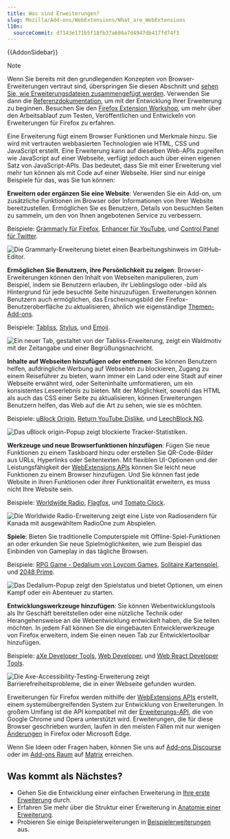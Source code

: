 ```yaml
---
title: Was sind Erweiterungen?
slug: Mozilla/Add-ons/WebExtensions/What_are_WebExtensions
l10n:
  sourceCommit: d7143e171b5f18fb37a686a7d4947db417fd74f3
---
```


{{AddonSidebar}}

> [!NOTE]
> Wenn Sie bereits mit den grundlegenden Konzepten von Browser-Erweiterungen vertraut sind, überspringen Sie diesen Abschnitt und [sehen Sie, wie Erweiterungsdateien zusammengefügt werden](/de/docs/Mozilla/Add-ons/WebExtensions/Anatomy_of_a_WebExtension). Verwenden Sie dann die [Referenzdokumentation](/de/docs/Mozilla/Add-ons/WebExtensions#reference), um mit der Entwicklung Ihrer Erweiterung zu beginnen. Besuchen Sie den [Firefox Extension Workshop](https://extensionworkshop.com/?utm_source=developer.mozilla.org&utm_medium=documentation&utm_campaign=your-first-extension), um mehr über den Arbeitsablauf zum Testen, Veröffentlichen und Entwickeln von Erweiterungen für Firefox zu erfahren.

Eine Erweiterung fügt einem Browser Funktionen und Merkmale hinzu. Sie wird mit vertrauten webbasierten Technologien wie HTML, CSS und JavaScript erstellt. Eine Erweiterung kann auf dieselben Web-APIs zugreifen wie JavaScript auf einer Webseite, verfügt jedoch auch über einen eigenen Satz von JavaScript-APIs. Das bedeutet, dass Sie mit einer Erweiterung viel mehr tun können als mit Code auf einer Webseite. Hier sind nur einige Beispiele für das, was Sie tun können:

**Erweitern oder ergänzen Sie eine Website**: Verwenden Sie ein Add-on, um zusätzliche Funktionen im Browser oder Informationen von Ihrer Website bereitzustellen. Ermöglichen Sie es Benutzern, Details von besuchten Seiten zu sammeln, um den von Ihnen angebotenen Service zu verbessern.

Beispiele: [Grammarly für Firefox](https://addons.mozilla.org/en-US/firefox/addon/grammarly-1/), [Enhancer für YouTube](https://addons.mozilla.org/en-US/firefox/addon/enhancer-for-youtube/), und [Control Panel für Twitter](https://addons.mozilla.org/en-US/firefox/addon/control-panel-for-twitter/).

![Die Grammarly-Erweiterung bietet einen Bearbeitungshinweis im GitHub-Editor.](grammarly-in-github-editor.png)

**Ermöglichen Sie Benutzern, ihre Persönlichkeit zu zeigen**: Browser-Erweiterungen können den Inhalt von Webseiten manipulieren, zum Beispiel, indem sie Benutzern erlauben, ihr Lieblingslogo oder -bild als Hintergrund für jede besuchte Seite hinzuzufügen. Erweiterungen können Benutzern auch ermöglichen, das Erscheinungsbild der Firefox-Benutzeroberfläche zu aktualisieren, ähnlich wie eigenständige [Themen-Add-ons](https://extensionworkshop.com/documentation/themes/).

Beispiele: [Tabliss](https://addons.mozilla.org/en-US/firefox/addon/tabliss/), [Stylus](https://addons.mozilla.org/en-US/firefox/addon/styl-us/), und [Emoji](https://addons.mozilla.org/en-US/firefox/addon/emoji-sav/).

![Ein neuer Tab, gestaltet von der Tabliss-Erweiterung, zeigt ein Waldmotiv mit der Zeitangabe und einer Begrüßungsnachricht.](tabliss_new_tab.png)

**Inhalte auf Webseiten hinzufügen oder entfernen**: Sie können Benutzern helfen, aufdringliche Werbung auf Webseiten zu blockieren, Zugang zu einem Reiseführer zu bieten, wann immer ein Land oder eine Stadt auf einer Webseite erwähnt wird, oder Seiteninhalte umformatieren, um ein konsistentes Leseerlebnis zu bieten. Mit der Möglichkeit, sowohl das HTML als auch das CSS einer Seite zu aktualisieren, können Erweiterungen Benutzern helfen, das Web auf die Art zu sehen, wie sie es möchten.

Beispiele: [uBlock Origin](https://addons.mozilla.org/en-US/firefox/addon/ublock-origin/), [Return YouTube Dislike](https://addons.mozilla.org/en-US/firefox/addon/return-youtube-dislikes/), und [LeechBlock NG](https://addons.mozilla.org/en-US/firefox/addon/leechblock-ng/).

![Das uBlock origin-Popup zeigt blockierte Tracker-Statistiken.](ublock_origin_add_on.png)

**Werkzeuge und neue Browserfunktionen hinzufügen**: Fügen Sie neue Funktionen zu einem Taskboard hinzu oder erstellen Sie QR-Code-Bilder aus URLs, Hyperlinks oder Seitentexten. Mit flexiblen UI-Optionen und der Leistungsfähigkeit der [WebExtensions APIs](/de/docs/Mozilla/Add-ons/WebExtensions) können Sie leicht neue Funktionen zu einem Browser hinzufügen. Und Sie können fast jede Website in ihren Funktionen oder ihrer Funktionalität erweitern, es muss nicht Ihre Website sein.

Beispiele: [Worldwide Radio](https://addons.mozilla.org/en-US/firefox/addon/worldwide-radio/), [Flagfox](https://addons.mozilla.org/en-US/firefox/addon/flagfox/), und [Tomato Clock](https://addons.mozilla.org/en-US/firefox/addon/tomato-clock/).

![Die Worldwide Radio-Erweiterung zeigt eine Liste von Radiosendern für Kanada mit ausgewähltem RadioOne zum Abspielen.](worldwide_radio_extension.png)

**Spiele**: Bieten Sie traditionelle Computerspiele mit Offline-Spiel-Funktionen an oder erkunden Sie neue Spielmöglichkeiten, wie zum Beispiel das Einbinden von Gameplay in das tägliche Browsen.

Beispiele: [RPG Game - Dedalium von Loycom Games](https://addons.mozilla.org/en-US/firefox/addon/rpg-game-online-dedalium/), [Solitaire Kartenspiel](https://addons.mozilla.org/en-US/firefox/addon/solitaire-spider-freecell/), und [2048 Prime](https://addons.mozilla.org/en-US/firefox/addon/2048-prime/).

![Das Dedalium-Popup zeigt den Spielstatus und bietet Optionen, um einen Kampf oder ein Abenteuer zu starten.](dedalium_popup.png)

**Entwicklungswerkzeuge hinzufügen**: Sie können Webentwicklungstools als Ihr Geschäft bereitstellen oder eine nützliche Technik oder Herangehensweise an die Webentwicklung entwickelt haben, die Sie teilen möchten. In jedem Fall können Sie die eingebauten Entwicklerwerkzeuge von Firefox erweitern, indem Sie einen neuen Tab zur Entwicklertoolbar hinzufügen.

Beispiele: [aXe Developer Tools](https://addons.mozilla.org/en-US/firefox/addon/axe-devtools/), [Web Developer](https://addons.mozilla.org/en-US/firefox/addon/web-developer/), und [Web React Developer Tools](https://addons.mozilla.org/en-US/firefox/addon/react-devtools/).

![Die Axe-Accessibility-Testing-Erweiterung zeigt Barrierefreiheitsprobleme, die in einer Webseite gefunden wurden.](axe_developer_tools_add_on.png)

Erweiterungen für Firefox werden mithilfe der [WebExtensions APIs](/de/docs/Mozilla/Add-ons/WebExtensions) erstellt, einem systemübergreifenden System zur Entwicklung von Erweiterungen. In großem Umfang ist die API kompatibel mit der [Erweiterungs-API](https://developer.chrome.com/docs/extensions/reference/), die von Google Chrome und Opera unterstützt wird. Erweiterungen, die für diese Browser geschrieben wurden, laufen in den meisten Fällen mit nur wenigen [Änderungen](https://extensionworkshop.com/documentation/develop/porting-a-google-chrome-extension/) in Firefox oder Microsoft Edge.

Wenn Sie Ideen oder Fragen haben, können Sie uns auf [Add-ons Discourse](https://discourse.mozilla.org/c/add-ons/35) oder im [Add-ons Raum](https://chat.mozilla.org/#/room/#addons:mozilla.org) auf [Matrix](https://wiki.mozilla.org/Matrix) erreichen.

## Was kommt als Nächstes?

- Gehen Sie die Entwicklung einer einfachen Erweiterung in [Ihre erste Erweiterung](/de/docs/Mozilla/Add-ons/WebExtensions/Your_first_WebExtension) durch.
- Erfahren Sie mehr über die Struktur einer Erweiterung in [Anatomie einer Erweiterung](/de/docs/Mozilla/Add-ons/WebExtensions/Anatomy_of_a_WebExtension).
- Probieren Sie einige Beispielerweiterungen in [Beispielerweiterungen](/de/docs/Mozilla/Add-ons/WebExtensions/Examples) aus.
